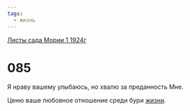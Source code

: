 ```yaml
---
tags:
  - жизнь
---
```


[Листы сада Мории 1 1924г](/agni/1924)

# 085
Я нраву вашему улыбаюсь, но хвалю за преданность Мне.   

Ценю ваше любовное отношение среди бури [жизни](/tag/#жизнь).   

